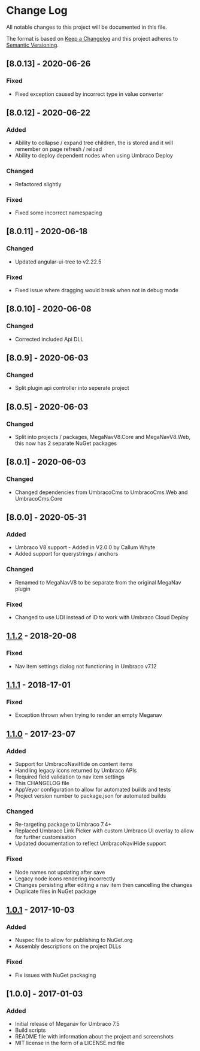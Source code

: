 # Change Log
All notable changes to this project will be documented in this file.

The format is based on [Keep a Changelog](http://keepachangelog.com/) and this project adheres to [Semantic Versioning](http://semver.org/).

## [8.0.13] - 2020-06-26
### Fixed
* Fixed exception caused by incorrect type in value converter

## [8.0.12] - 2020-06-22
### Added
* Ability to collapse / expand tree children, the is stored and it will remember on page refresh / reload
* Ability to deploy dependent nodes when using Umbraco Deploy

### Changed
* Refactored slightly

### Fixed
* Fixed some incorrect namespacing

## [8.0.11] - 2020-06-18
### Changed
* Updated angular-ui-tree to v2.22.5

### Fixed
* Fixed issue where dragging would break when not in debug mode

## [8.0.10] - 2020-06-08
### Changed
* Corrected included Api DLL

## [8.0.9] - 2020-06-03
### Changed
* Split plugin api controller into seperate project

## [8.0.5] - 2020-06-03
### Changed
* Split into projects / packages, MegaNavV8.Core and MegaNavV8.Web, this now has 2 separate NuGet packages

## [8.0.1] - 2020-06-03
### Changed
* Changed dependencies from UmbracoCms to UmbracoCms.Web and UmbracoCms.Core

## [8.0.0] - 2020-05-31
### Added
* Umbraco V8 support - Added in V2.0.0 by Callum Whyte
* Added support for querystrings / anchors

### Changed
* Renamed to MegaNavV8 to be separate from the original MegaNav plugin

### Fixed
* Changed to use UDI instead of ID to work with Umbraco Cloud Deploy

## [1.1.2] - 2018-20-08
### Fixed
* Nav item settings dialog not functioning in Umbraco v7.12

## [1.1.1] - 2018-17-01
### Fixed
* Exception thrown when trying to render an empty Meganav

## [1.1.0] - 2017-23-07
### Added
* Support for UmbracoNaviHide on content items
* Handling legacy icons returned by Umbraco APIs
* Required field validation to nav item settings
* This CHANGELOG file
* AppVeyor configuration to allow for automated builds and tests
* Project version number to package.json for automated builds

### Changed
* Re-targeting package to Umbraco 7.4+
* Replaced Umbraco Link Picker with custom Umbraco UI overlay to allow for further customisation
* Updated documentation to reflect UmbracoNaviHide support

### Fixed
* Node names not updating after save
* Legacy node icons rendering incorrectly
* Changes persisting after editing a nav item then cancelling the changes
* Duplicate files in NuGet package

## [1.0.1] - 2017-10-03
### Added
* Nuspec file to allow for publishing to NuGet.org
* Assembly descriptions on the project DLLs

### Fixed
* Fix issues with NuGet packaging

## [1.0.0] - 2017-01-03
### Added
* Initial release of Meganav for Umbraco 7.5
* Build scripts
* README file with information about the project and screenshots
* MIT license in the form of a LICENSE.md file

[Unreleased]: https://github.com/thecogworks/meganav/compare/v1.1.2...HEAD
[1.1.2]: https://github.com/thecogworks/meganav/compare/v1.1.1...v1.1.2
[1.1.1]: https://github.com/thecogworks/meganav/compare/v1.1.0...v1.1.1
[1.1.0]: https://github.com/thecogworks/meganav/compare/v1.0.1...v1.1.0
[1.0.1]: https://github.com/thecogworks/meganav/compare/v1.0.0...v1.0.1
